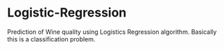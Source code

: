 # Logistic-Regression
Prediction of Wine quality using Logistics Regression algorithm. Basically this is a classification problem.
